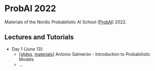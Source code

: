 # ProbAI 2022

Materials of the Nordic Probabilistic AI School ([ProbAI](https://www.probabilistic.ai)) 2022.

## Lectures and Tutorials

* Day 1 (June 13):
  * [[slides](day_1/1_antonio/inference-probai.pdf), [materials](day_1/1_antonio)] Antonio Salmerón - Introduction to Probabilistic Models
  * ...
